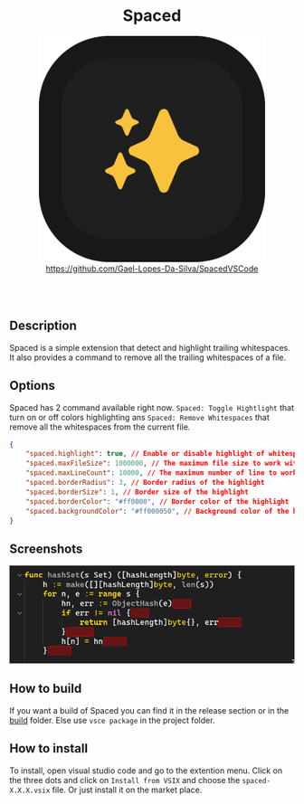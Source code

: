 <div align="center">
	<h1>Spaced</h1>
</div>

<div align="center">
	<img width="400px" src="./resources/logo.png" alt="">
</div>

<div align="center">
    <a href="https://github.com/Gael-Lopes-Da-Silva/SpacedVSCode">https://github.com/Gael-Lopes-Da-Silva/SpacedVSCode</a>
</div>

<br>

<div align="center">
	<img src="https://img.shields.io/visual-studio-marketplace/r/gael-lopes-da-silva.spaced?style=for-the-badge&labelColor=000000" alt="">
	<img src="https://img.shields.io/visual-studio-marketplace/i/gael-lopes-da-silva.spaced?style=for-the-badge&labelColor=000000" alt="">
	<img src="https://img.shields.io/visual-studio-marketplace/d/gael-lopes-da-silva.spaced?style=for-the-badge&labelColor=000000" alt="">
</div>

<div align="center">
	<a href="./LICENSE.md">
		<img src="https://img.shields.io/badge/license-BSD%203--Clause-blue?style=for-the-badge&labelColor=000000" alt="">
	</a>
</div>


Description
------------------------------------------------------------------

Spaced is a simple extension that detect and highlight trailing whitespaces. It also provides a command to remove all the trailing whitespaces of a file.


Options
------------------------------------------------------------------

Spaced has 2 command available right now. `Spaced: Toggle Hightlight` that turn on or off colors highlighting ans `Spaced: Remove Whitespaces` that remove all the whitespaces from the current file.

~~~json
{
    "spaced.highlight": true, // Enable or disable highlight of whitespaces
    "spaced.maxFileSize": 1000000, // The maximum file size to work with (1mb)
    "spaced.maxLineCount": 10000, // The maximum number of line to work with
	"spaced.borderRadius": 3, // Border radius of the highlight
	"spaced.borderSize": 1, // Border size of the highlight
	"spaced.borderColor": "#ff0000", // Border color of the highlight
	"spaced.backgroundColor": "#ff000050", // Background color of the highlight
}
~~~


Screenshots
------------------------------------------------------------------

![](./screenshots/spaced_1.png)


How to build
------------------------------------------------------------------

If you want a build of Spaced you can find it in the release section or in the [build](./build/) folder. Else use `vsce package` in the project folder.


How to install
------------------------------------------------------------------

To install, open visual studio code and go to the extention menu. Click on the three dots and click on `Install from VSIX` and choose the `spaced-X.X.X.vsix` file. Or just install it on the market place.